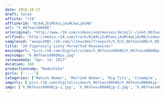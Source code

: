 ```yaml
---
date: 2018-10-27
draft: false
affsite: "r18"
afflinkr18: "NjA4LjEuMS4xLjAuMC4wLjAuMA"
url: "h_067nass00606"
urloriginal: "http://www.r18.com/videos/vod/movies/detail/-/id=h_067nass00606"
urlfinal: "http://media.r18.com/track/NjA4LjEuMS4xLjAuMC4wLjAuMA/videos/vod/movies/detail/-/id=h_067nass00606"
samplevid: "awspv3001.r18.com/litevideo/freepv/h/h_0/h_067nass606/h_067nass606_dmb_w.mp4"
title: "20 Vigorously Lusty Perverted Housewives"
mainimgurl: "pics.r18.com/digital/video/h_067nass00606/h_067nass00606ps.jpg"
mainimgs: "h_067nass00606ps.jpg"
releasedate: "Apr. 14, 2017"
duration: 240
productioncomp: "Nadeshiko"
girls: ['----']
categories: ['Mature Woman', 'Married Woman', 'Big Tits', 'Creampie', 'Sex Toys', 'Over 4 Hours', 'Hi-Def']
imgurls: ['pics.r18.com/digital/video/h_067nass00606/h_067nass00606jp-1.jpg', 'pics.r18.com/digital/video/h_067nass00606/h_067nass00606jp-2.jpg', 'pics.r18.com/digital/video/h_067nass00606/h_067nass00606jp-3.jpg', 'pics.r18.com/digital/video/h_067nass00606/h_067nass00606jp-4.jpg', 'pics.r18.com/digital/video/h_067nass00606/h_067nass00606jp-5.jpg', 'pics.r18.com/digital/video/h_067nass00606/h_067nass00606jp-6.jpg', 'pics.r18.com/digital/video/h_067nass00606/h_067nass00606jp-7.jpg', 'pics.r18.com/digital/video/h_067nass00606/h_067nass00606jp-8.jpg', 'pics.r18.com/digital/video/h_067nass00606/h_067nass00606jp-9.jpg', 'pics.r18.com/digital/video/h_067nass00606/h_067nass00606jp-10.jpg', 'pics.r18.com/digital/video/h_067nass00606/h_067nass00606jp-11.jpg', 'pics.r18.com/digital/video/h_067nass00606/h_067nass00606jp-12.jpg', 'pics.r18.com/digital/video/h_067nass00606/h_067nass00606jp-13.jpg', 'pics.r18.com/digital/video/h_067nass00606/h_067nass00606jp-14.jpg', 'pics.r18.com/digital/video/h_067nass00606/h_067nass00606jp-15.jpg', 'pics.r18.com/digital/video/h_067nass00606/h_067nass00606jp-16.jpg', 'pics.r18.com/digital/video/h_067nass00606/h_067nass00606jp-17.jpg', 'pics.r18.com/digital/video/h_067nass00606/h_067nass00606jp-18.jpg', 'pics.r18.com/digital/video/h_067nass00606/h_067nass00606jp-19.jpg', 'pics.r18.com/digital/video/h_067nass00606/h_067nass00606jp-20.jpg']
imgs: ['h_067nass00606jp-1.jpg', 'h_067nass00606jp-2.jpg', 'h_067nass00606jp-3.jpg', 'h_067nass00606jp-4.jpg', 'h_067nass00606jp-5.jpg', 'h_067nass00606jp-6.jpg', 'h_067nass00606jp-7.jpg', 'h_067nass00606jp-8.jpg', 'h_067nass00606jp-9.jpg', 'h_067nass00606jp-10.jpg', 'h_067nass00606jp-11.jpg', 'h_067nass00606jp-12.jpg', 'h_067nass00606jp-13.jpg', 'h_067nass00606jp-14.jpg', 'h_067nass00606jp-15.jpg', 'h_067nass00606jp-16.jpg', 'h_067nass00606jp-17.jpg', 'h_067nass00606jp-18.jpg', 'h_067nass00606jp-19.jpg', 'h_067nass00606jp-20.jpg']
---
```

